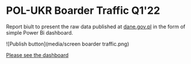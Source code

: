 # POL-UKR Boarder Traffic Q1'22

Report biult to present the raw data published at [dane.gov.pl](https://dane.gov.pl/) in the form of simple Power Bi dashboard.

![Publish button](media/screen boarder traffic.png)


[Please see the dashboard](https://app.powerbi.com/view?r=eyJrIjoiY2ZkMDdlNDgtNjEyZi00YzYzLWI2OWYtMTAwMTEwMzgzNGZlIiwidCI6IjY4ODkzYzdiLTg3NWEtNDI3MS05ZjlhLTQ5MGNiYWRjNTlhOCIsImMiOjl9)
